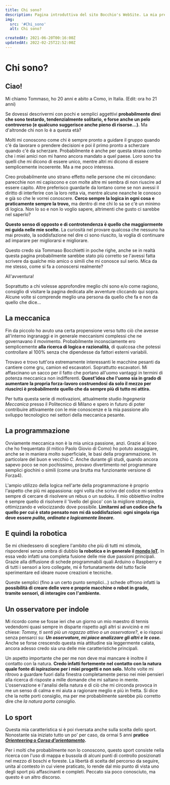 ```yaml
---
title: Chi sono?
description: Pagina introduttiva del sito Bocchio's WebSite. La mia presentazione, i miei interessi, i miei hobby e tutto quello che può servire per capire chi sono e conoscermi meglio.
img:
  src: '#Chi_sono'
  alt: Chi sono?

createdAt: 2021-06-20T00:16:00Z
updatedAt: 2022-02-25T22:52:00Z
---
```


# Chi sono?

<CMedia :s="img.src" :a="img.src"></CMedia>

## Ciao!

Mi chiamo Tommaso, ho 20 anni e abito a Como, in Italia. (Edit: ora ho 21 anni)

Se dovessi descrivermi con pochi e semplici aggettivi **probabilmente direi che sono testardo, tendenzialmente solitario, e forse anche un pelo controverso (e qualcuno suggerisce anche pieno di risorse...).** Ma d'altronde chi non lo è a questa età?

Molti mi conoscono come chi è sempre pronto a guidare il gruppo quando c'è da lavorare o prendere decisioni e poi il primo pronto a scherzare quando c'è da scherzare. Probabilmente è anche per questa strana combo che i miei amici non mi hanno ancora mandato a quel paese. Loro sono tra quelli che mi dicono di essere unico, mentre altri mi dicono di essere semplicemente incoerente. Ma a me poco interessa.

<CMedia s="/v1635370023/Chi%20sono/Al_mare.jpg" c="Al mare si scherza..."></CMedia>

Creo probabilmente uno strano effetto nelle persone che mi circondano: parecchie non mi capiscono e con molte altre mi sembra di non riuscire ad essere capito. Altre preferisco guardarle da lontano come se non avessi il diritto di interferire con la loro retta via, mentre alcune neanche le conosco e già so che le vorrei conoscere. **Cerco sempre la logica in ogni cosa e praticamente sempre la trovo,** ma dentro di me chi lo sa se c'è un minimo di logica. Non lo so e non lo voglio sapere, altrimenti che gusto ci sarebbe nel saperlo?

**Questo senso di opposto e di controtendenza è quello che maggiormente mi guida nelle mie scelte.** La curiosità nel provare qualcosa che nessuno ha mai provato, la soddisfazione nel dire ci sono riuscito, la voglia di continuare ad imparare per migliorarsi e migliorare.

Questo credo sia Tommaso Bocchietti in poche righe, anche se in realtà questa pagina probabilmente sarebbe stato più corretto se l'avessi fatta scrivere da qualche mio amico o simili che mi conosce sul serio. Mica da me stesso, come si fa a conoscersi realmente?

<nuxt-link to="/it/mix/to-the-adventure/" class="button">All'avventura!</nuxt-link>

Soprattutto a chi volesse approfondire meglio chi sono e/o come ragiono, consiglio di visitare la pagina dedicata alle avventure cliccando qui sopra. Alcune volte si comprende meglio una persona da quello che fa e non da quello che dice...

## La meccanica

Fin da piccolo ho avuto una certa propensione verso tutto ciò che avesse all'interno ingranaggi e in generale meccanismi complessi che ne governavano il movimento. Probabilmente inconsciamente ero semplicemente **alla ricerca di logica e razionalità**, di qualcosa che potessi controllare al 100% senza che dipendesse da fattori esterni variabili.

Trovavo e trovo tutt'ora estremamente interessanti le macchine pesanti da cantiere come gru, camion ed escavatori. Soprattutto escavatori. Mi affascinano un sacco per il fatto che portano all'uomo vantaggi in termini di potenza meccanica non indifferenti. **Quest'idea che l'uomo sia in grado di aumentare la propria forza-lavoro costruendosi da solo il mezzo per riuscirci è probabilmente quello che da sempre più di tutto mi attira.**

<CMedia s="/v1635371803/Chi%20sono/Escavatore.png" c="L'ho detto che gli escavatori mi attirano?"></CMedia>

Per tutta questa serie di motivazioni, attualmente studio _Ingegneria Meccanica_ presso il Politecnico di Milano e spero in futuro di poter contribuire attivamente con le mie conoscenze e la mia passione allo sviluppo tecnologico nei settori della meccanica pesante.

## La programmazione

Ovviamente meccanica non è la mia unica passione, anzi. Grazie al liceo che ho frequentato (il mitico Paolo Giovio di Como) ho potuto assaggiare, anche se in maniera molto superficiale, le basi della programmazione. In particolare del buon e vecchio _C_. Anche durante gli studi, quando ancora sapevo poco se non pochissimo, provavo divertimento nel programmare semplici giochini o simili (come una brutta ma funzionante versione di Forza4).

L'ampio utilizzo della logica nell'arte della programmazione è proprio l'aspetto che più mi appassiona: ogni volta che scrivo del codice mi sembra sempre di cercare di risolvere un rebus o un sudoku. Il mio obbiettivo inoltre è sempre quello di risolvere il 'livello del gioco' con la migliore strategia, ottimizzando e velocizzando dove possibile. **Limitarmi ad un codice che fa quello per cui è stato pensato non mi dà soddisfazioni: ogni singola riga deve essere _pulita, ordinata e logicamente lineare._**

## E quindi la robotica

Se mi chiedessero di scegliere l'ambito che più di tutti mi stimola, risponderei senza ombra di dubbio **la robotica e in generale il [mondo IoT](https://it.wikipedia.org/wiki/Internet_delle_cose)**. In essa vedo infatti una completa fusione delle mie due passioni principali. Grazie alla diffusione di schede programmabili quali Arduino o Raspberry e di tutti i sensori a loro collegate, mi è fortunatamente del tutto facile sperimentare ed ideare nuove creazioni e tecniche.

<CMedia s="/v1636152121/Chi%20sono/Raspberry_Arduino.jpg" c="Le schede Raspberry ed Arduino"></CMedia>

Queste semplici (fino a un certo punto semplici...) schede offrono infatti la **possibilità di creare delle vere e proprie macchine o robot in grado, tramite sensori, di interagire con l'ambiente.**

## Un osservatore per indole

Mi ricordo come se fosse ieri che un giorno un mio maestro di tennis vedendomi quasi sempre in disparte rispetto agli altri si avvicinò e mi chiese: _Tommy, ti senti più un ragazzo attivo o un osservatore?_, e io risposi senza pensarci su: **_Un osservatore, mi piace analizzare gli altri e le cose._** Anche se forse crescendo questa mia attitudine sia leggermente calata, ancora adesso credo sia una delle mie caratteristiche principali.

Un aspetto importante che per me non deve mai mancare è inoltre il contatto con la natura. **Credo infatti fortemente nel contatto con la natura quale fonte di ispirazione per i miei progetti e non solo.** Molte volte mi ritrovo a guardare fuori dalla finestra completamente perso nei miei pensieri alla ricerca di risposte a mille domande che mi saltano in mente. L'osservazione e l'analisi della natura e di ciò che mi circonda provoca in me un senso di calma e mi aiuta a ragionare meglio e più in fretta. Si dice che la notte porti consiglio, ma per me probabilmente sarebbe più corretto dire che _la natura porta consiglio._

## Lo sport

Questa mia caratteristica si è poi riversata anche sulla scelta dello sport. Nonostante sia iniziato tutto un po' per caso, da ormai 5 anni **pratico [_Orienteering_ o _Corsa d’orientamento_](https://www.fisolombardia.it/wp/che-cose-lorienteering/).**

<CMedia s="/v1632886357/Chi%20sono/Orienteering.jpg" c="Io impegnato durante una gara"></CMedia>

Per i molti che probabilmente non lo conoscono, questo sport consiste nella ricerca con l'uso di mappa e bussola di alcuni punti di controllo posizionati nel mezzo di boschi e foreste. La libertà di scelta del percorso da seguire, unita al contesto in cui viene praticato, lo rende dal mio punto di vista uno degli sport più affascinanti e completi. Peccato sia poco conosciuto, ma questo è un altro discorso.
